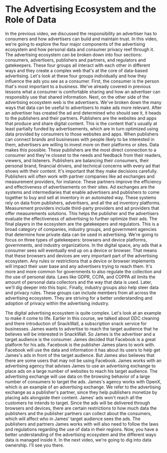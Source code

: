 # The Advertising Ecosystem and the Role of Data
In the previous video, we discussed the responsibility an advertiser has to consumers and how advertisers can build and maintain trust. In this video, we're going to explore the four major components of the advertising ecosystem and how personal data and consumer privacy reef through it. The advertising ecosystem can be broken down into four sections: consumers, advertisers, publishers and partners, and regulators and gatekeepers. These four groups all interact with each other in different ways and they create a complex web that's at the core of data-based advertising. Let's look at these four groups individually and how they influence the ads you see as a consumer. First, the consumer is the person that's most important to a business. We've already covered in previous lessons what a consumer is comfortable sharing and how an advertiser can responsibly use that shared information. Next, on the other side of the advertising ecosystem web is the advertisers. We've broken down the many ways that data can be useful to advertisers to make ads more relevant. After an advertiser has created the ad and determined who should see it, it heads to the publishers and their partners. Publishers are the websites and apps that produce and share digital content. This is the content that's usually at least partially funded by advertisements, which are in turn optimized using data provided by consumers to those websites and apps. When publishers can connect brands and businesses with people likely to be interested in them, advertisers are willing to invest more on their platforms or sites. Data makes this possible. These publishers are the most direct connection to a consumer and they're closest to the needs and feedback from their readers, viewers, and listeners. Publishers are balancing their consumers, their personal brand, financial drivers, and technical concerns with every ad that shows with their content. It's important that they make decisions carefully. Publishers will often work with partner companies like ad exchanges and measurement providers, for instance. These partners improve the efficiency and effectiveness of advertisements on their sites. Ad exchanges are the systems and intermediaries that enable advertisers and publishers to come together to buy and sell at inventory in an automated way. These systems rely on data from publishers, advertisers, and all the ad inventory platforms. Measurement providers include third-party providers and ad providers that offer measurements solutions. This helps the publisher and the advertisers evaluate the effectiveness of advertising to further optimize their ads. The final players in the ecosystem are the gatekeepers and regulators. This is a broad category of companies, industry groups, and government agencies that determine how private data can be used in advertising. We're going to focus on three types of gatekeepers: browsers and device platforms, governments, and industry organizations. In the digital space, any ads that a consumer sees will eventually end up on a device or browser. That means that these browsers and devices are very important part of the advertising ecosystem. Any rules or restrictions that a device or browser implements will impact their user base and any advertisers trying to reach them. It's more and more common for governments to also regulate the collection and the use of personal data. Laws like GDPR, CCPA, and COPPA all limits the amount of personal data collectors and the way that data is used. Later, we'll dig deeper into this topic. Finally, industry groups also help steer data and privacy rules. These groups can include members from all across the advertising ecosystem. They are striving for a better understanding and adoption of privacy within the advertising industry.

The digital advertising ecosystem is quite complex. Let's look at an example to make it come to life. Earlier in this course, we talked about DDC cleaning and there introduction of SnackWall, a subscription snack service for businesses. James wants to advertise to reach the target audience that he believes will be interested in SnackWall. So James is the advertiser and a target audience is the consumer. James decided that Facebook is a great platform for his ads. Facebook is the publisher James plans to work with. Facebook will use the data and information it has about its users to help get James's ads in front of the target audience. But James also believes that there are some users that may not be using Facebook. James works with an advertising agency that advises James to use an advertising exchange to place ads on a large number of websites to reach his target audience. The advertising exchange will use data on the browsing behavior of a large number of consumers to target the ads. James's agency works with OpenX, which is an example of an advertising exchange. We refer to the advertising exchange as a publisher's partner, since they help publishers monetize by placing ads alongside their content. James' ads won't reach all the customers he intends to target. Since the ads will be delivered through browsers and devices, there are certain restrictions to how much data the publishers and the publisher partners can collect about the consumers, which will affect who in James' target audience sees the ads. The publishers and partners James works with will also need to follow the laws and regulations regarding the use of data in their regions. Now, you have a better understanding of the advertising ecosystem and the different ways data is managed inside it. In the next video, we're going to dig into data ownership. I'll see you there.